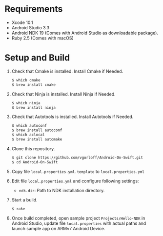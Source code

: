 Requirements
============

- Xcode 10.1
- Android Studio 3.3
- Android NDK 19 (Comes with Android Studio as downloadable package).
- Ruby 2.5 (Comes with macOS)

Setup and Build
===============

1. Check that Cmake is installed. Install Cmake if Needed.

   ```bash
   $ which cmake
   $ brew install cmake
   ```

2. Check that Ninja is installed. Install Ninja if Needed.

   ```bash
   $ which ninja
   $ brew install ninja
   ```

3. Check that Autotools is installed. Install Autotools if Needed.

   ```bash
   $ which autoconf
   $ brew install autoconf
   $ which aclocal
   $ brew install automake
   ```

4. Clone this repository.

    ```bash
    $ git clone https://github.com/vgorloff/Android-On-Swift.git
    $ cd Android-On-Swift
    ```
5. Copy file `local.properties.yml.template` to `local.properties.yml`

6. Edit file `local.properties.yml` and configure following settings:

   - `ndk.dir`: Path to NDK installation directory.

7. Start a build.

   ```bash
   $ rake
   ```

8. Once build completed, open sample project `Projects/Hello-NDK` in Android Studio, update file `local.properties` with actual paths and launch sample app on ARMv7 Android Device.
